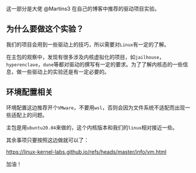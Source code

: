 这一部分是大佬 @Martins3 在自己的博客中推荐的驱动项目实验。
## 为什么要做这个实验？
我们的项目会用到一些驱动上的技巧，所以需要对`Linux`有一定的了解。

在主包的观察中，发现有很多涉及内核虚拟化的项目，如`jailhouse`，`hyperenclave`，`dune`等都对驱动的撰写有一定的要求。为了了解内核态的一些信息，做一些驱动上的实验还是有一定必要的。
## 环境配置相关
环境配置这边推荐开个`VMware`，不要用`wsl`，否则会因为文件系统不适配而出现一些适配上的问题。

主包是用`ubuntu20.04`来做的，这个内核版本和我们的`linux`相对接近一些。

其余事项只要按照这边做就可以了：

https://linux-kernel-labs.github.io/refs/heads/master/info/vm.html

加油！